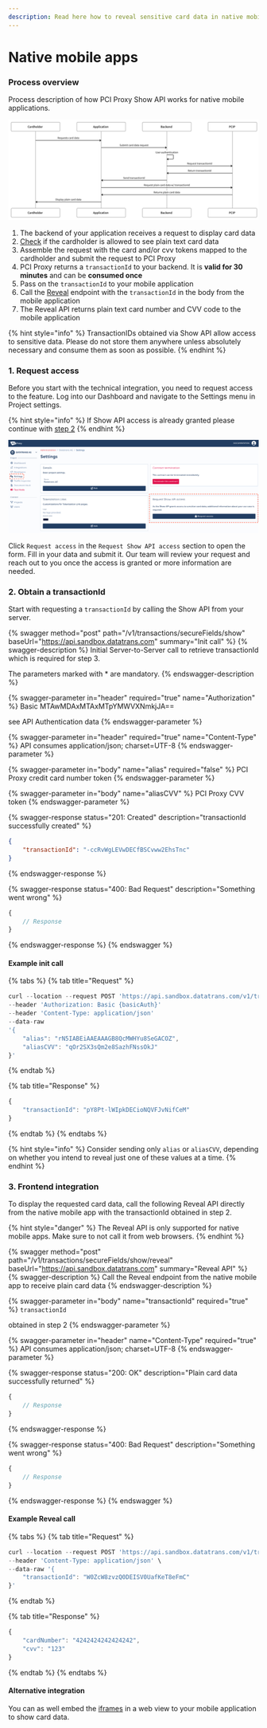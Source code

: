 ```yaml
---
description: Read here how to reveal sensitive card data in native mobile applications
---
```


# Native mobile apps

### Process overview

Process description of how PCI Proxy Show API works for native mobile applications.&#x20;

![Show process](<../../.gitbook/assets/Screenshot 2022-08-17 at 16.43.45.png>)

1. The backend of your application receives a request to display card data
2. [Check](security-and-compliance.md) if the cardholder is allowed to see plain text card data
3. Assemble the request with the card and/or cvv tokens mapped to the cardholder and submit the request to PCI Proxy
4. PCI Proxy returns a `transactionId` to your backend. It is **valid for 30 minutes** and can be **consumed once**
5. Pass on the `transactionId` to your mobile application
6. Call the [Reveal](native-mobile-apps.md#reveal-api) endpoint with the `transactionId` in the body from the mobile application
7. The Reveal API returns plain text card number and CVV code to the mobile application

{% hint style="info" %}
TransactionIDs obtained via Show API allow access to sensitive data. Please do not store them anywhere unless absolutely necessary and consume them as soon as possible.
{% endhint %}

### 1. Request access

Before you start with the technical integration, you need to request access to the feature. Log into our Dashboard and navigate to the Settings menu in Project settings.&#x20;

{% hint style="info" %}
If Show API access is already granted please continue with [step 2](native-mobile-apps.md#2.-obtain-a-transactionid)
{% endhint %}

![Request Show API access within the PCI Proxy Dashboard.](<../../.gitbook/assets/Request Show access.png>)

Click `Request access` in the `Request Show API access` section to open the form. Fill in your data and submit it. Our team will review your request and reach out to you once the access is granted or more information are needed.

### 2. Obtain a transactionId

Start with requesting a `transactionId` by calling the Show API from your server.&#x20;

{% swagger method="post" path="/v1/transactions/secureFields/show" baseUrl="https://api.sandbox.datatrans.com" summary="Init call" %}
{% swagger-description %}
Initial Server-to-Server call to retrieve transactionId which is required for step 3.&#x20;

The parameters marked with \* are mandatory.
{% endswagger-description %}

{% swagger-parameter in="header" required="true" name="Authorization" %}
Basic MTAwMDAxMTAxMTpYMWVXNmkjJA==

see API Authentication data
{% endswagger-parameter %}

{% swagger-parameter in="header" required="true" name="Content-Type" %}
API consumes application/json; charset=UTF-8
{% endswagger-parameter %}

{% swagger-parameter in="body" name="alias" required="false" %}
PCI Proxy credit card number token
{% endswagger-parameter %}

{% swagger-parameter in="body" name="aliasCVV" %}
PCI Proxy CVV token
{% endswagger-parameter %}

{% swagger-response status="201: Created" description="transactionId successfully created" %}
```json
{
    "transactionId": "-ccRvWgLEVwDECfBSCvww2EhsTnc"
}
```
{% endswagger-response %}

{% swagger-response status="400: Bad Request" description="Something went wrong" %}
```javascript
{
    // Response
}
```
{% endswagger-response %}
{% endswagger %}

#### Example init call

{% tabs %}
{% tab title="Request" %}
```javascript
curl --location --request POST 'https://api.sandbox.datatrans.com/v1/transactions/secureFields/show'
--header 'Authorization: Basic {basicAuth}'
--header 'Content-Type: application/json'
--data-raw 
'{ 
    "alias": "rN5IABEiAAEAAAGB8QcMWHYu8SeGACOZ", 
    "aliasCVV": "qOr2SX3sQm2e8SazhFNssOkJ" 
}'

```
{% endtab %}

{% tab title="Response" %}
```javascript
{
    "transactionId": "pY8Pt-lWIpkDECioNQVFJvNifCeM"
}
```
{% endtab %}
{% endtabs %}

{% hint style="info" %}
Consider sending only `alias` or `aliasCVV`, depending on whether you intend to reveal just one of these values at a time.
{% endhint %}

### 3. Frontend integration

To display the requested card data, call the following Reveal API directly from the native mobile app with the transactionId obtained in step 2. &#x20;

{% hint style="danger" %}
The Reveal API is only supported for native mobile apps. Make sure to not call it from web browsers.&#x20;
{% endhint %}

{% swagger method="post" path="/v1/transactions/secureFields/show/reveal" baseUrl="https://api.sandbox.datatrans.com" summary="Reveal API" %}
{% swagger-description %}
Call the Reveal endpoint from the native mobile app to receive plain card data
{% endswagger-description %}

{% swagger-parameter in="body" name="transactionId" required="true" %}
`transactionId`

 obtained in step 2
{% endswagger-parameter %}

{% swagger-parameter in="header" name="Content-Type" required="true" %}
API consumes application/json; charset=UTF-8
{% endswagger-parameter %}

{% swagger-response status="200: OK" description="Plain card data successfully returned" %}
```javascript
{
    // Response
}
```
{% endswagger-response %}

{% swagger-response status="400: Bad Request" description="Something went wrong" %}
```javascript
{
    // Response
}
```
{% endswagger-response %}
{% endswagger %}

#### Example Reveal call

{% tabs %}
{% tab title="Request" %}
```javascript
curl --location --request POST 'https://api.sandbox.datatrans.com/v1/transactions/secureFields/show/reveal' \
--header 'Content-Type: application/json' \
--data-raw '{
    "transactionId": "W0ZcW8zvzQ0DEISV0UafKeT8eFmC"
}'
```
{% endtab %}

{% tab title="Response" %}
```javascript
{
    "cardNumber": "4242424242424242",
    "cvv": "123"
}
```
{% endtab %}
{% endtabs %}

#### Alternative integration

You can as well embed the [iframes](web/) in a web view to your mobile application to show card data.&#x20;

##
